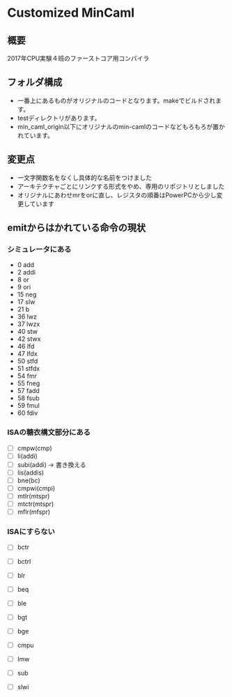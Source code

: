 # Customized MinCaml

## 概要

2017年CPU実験４班のファーストコア用コンパイラ

## フォルダ構成

- 一番上にあるものがオリジナルのコードとなります。makeでビルドされます。
- testディレクトリがあります。
- min_caml_origin以下にオリジナルのmin-camlのコードなどもろもろが置かれています。

## 変更点

- 一文字関数名をなくし具体的な名前をつけました
- アーキテクチャごとにリンクする形式をやめ、専用のリポジトリとしました
- オリジナルにあわせmrをorに直し、レジスタの順番はPowerPCから少し変更しています

## emitからはかれている命令の現状
### シミュレータにある

- 0 add
- 2 addi
- 8 or
- 9 ori
- 15 neg
- 17 slw
- 21 b
- 36 lwz
- 37 lwzx
- 40 stw
- 42 stwx
- 46 lfd
- 47 lfdx
- 50 stfd
- 51 stfdx
- 54 fmr
- 55 fneg
- 57 fadd
- 58 fsub
- 59 fmul
- 60 fdiv

### ISAの糖衣構文部分にある

- [ ] cmpw(cmp)
- [ ] li(addi)
- [ ] subi(addi) -> 書き換える
- [ ] lis(addis)
- [ ] bne(bc)
- [ ] cmpwi(cmpi)
- [ ] mtlr(mtspr)
- [ ] mtctr(mtspr)
- [ ] mflr(mfspr)

### ISAにすらない

- [ ] bctr
- [ ] bctrl
- [ ] blr
- [ ] beq
- [ ] ble
- [ ] bgt
- [ ] bge
- [ ] cmpu
- [ ] lmw
- [ ] sub
- [ ] slwi

